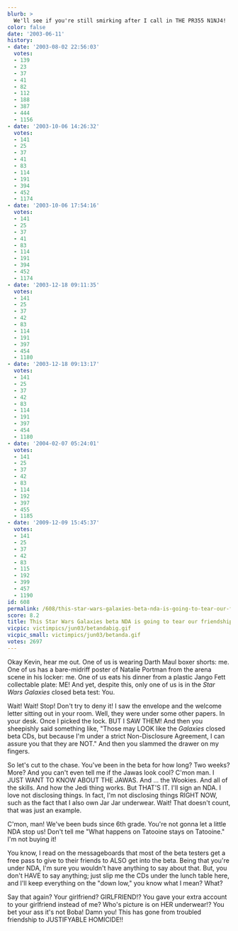 ```yaml
---
blurb: >
  We'll see if you're still smirking after I call in THE PR355 N1NJ4!
color: false
date: '2003-06-11'
history:
- date: '2003-08-02 22:56:03'
  votes:
  - 139
  - 23
  - 37
  - 41
  - 82
  - 112
  - 188
  - 387
  - 444
  - 1156
- date: '2003-10-06 14:26:32'
  votes:
  - 141
  - 25
  - 37
  - 41
  - 83
  - 114
  - 191
  - 394
  - 452
  - 1174
- date: '2003-10-06 17:54:16'
  votes:
  - 141
  - 25
  - 37
  - 41
  - 83
  - 114
  - 191
  - 394
  - 452
  - 1174
- date: '2003-12-18 09:11:35'
  votes:
  - 141
  - 25
  - 37
  - 42
  - 83
  - 114
  - 191
  - 397
  - 454
  - 1180
- date: '2003-12-18 09:13:17'
  votes:
  - 141
  - 25
  - 37
  - 42
  - 83
  - 114
  - 191
  - 397
  - 454
  - 1180
- date: '2004-02-07 05:24:01'
  votes:
  - 141
  - 25
  - 37
  - 42
  - 83
  - 114
  - 192
  - 397
  - 455
  - 1185
- date: '2009-12-09 15:45:37'
  votes:
  - 141
  - 25
  - 37
  - 42
  - 83
  - 115
  - 192
  - 399
  - 457
  - 1190
id: 608
permalink: /608/this-star-wars-galaxies-beta-nda-is-going-to-tear-our-friendship-apart/
score: 8.2
title: This Star Wars Galaxies beta NDA is going to tear our friendship apart.
vicpic: victimpics/jun03/betandabig.gif
vicpic_small: victimpics/jun03/betanda.gif
votes: 2697
---
```


Okay Kevin, hear me out. One of us is wearing Darth Maul boxer shorts:
me. One of us has a bare-midriff poster of Natalie Portman from the
arena scene in his locker: me. One of us eats his dinner from a plastic
Jango Fett collectable plate: ME! And yet, despite this, only one of us
is in the *Star Wars Galaxies* closed beta test: You.

Wait! Wait! Stop! Don't try to deny it! I saw the envelope and the
welcome letter sitting out in your room. Well, they were under some
other papers. In your desk. Once I picked the lock. BUT I SAW THEM! And
then you sheepishly said something like, "Those may LOOK like the
*Galaxies* closed beta CDs, but because I'm under a strict
Non-Disclosure Agreement, I can assure you that they are NOT." And then
you slammed the drawer on my fingers.

So let's cut to the chase. You've been in the beta for how long? Two
weeks? More? And you can't even tell me if the Jawas look cool? C'mon
man. I JUST WANT TO KNOW ABOUT THE JAWAS. And ... the Wookies. And all
of the skills. And how the Jedi thing works. But THAT'S IT. I'll sign an
NDA. I love not disclosing things. In fact, I'm not disclosing things
RIGHT NOW, such as the fact that I also own Jar Jar underwear. Wait!
That doesn't count, that was just an example.

C'mon, man! We've been buds since 6th grade. You're not gonna let a
little NDA stop us! Don't tell me "What happens on Tatooine stays on
Tatooine." I'm not buying it!

You know, I read on the messageboards that most of the beta testers get
a free pass to give to their friends to ALSO get into the beta. Being
that you're under NDA, I'm sure you wouldn't have anything to say about
that. But, you don't HAVE to say anything; just slip me the CDs under
the lunch table here, and I'll keep everything on the "down low," you
know what I mean? What?

Say that again? Your girlfriend? GIRLFRIEND!? You gave your extra
account to your girlfriend instead of me? Who's picture is on HER
underwear!? You bet your ass it's not Boba! Damn you! This has gone from
troubled friendship to JUSTIFYABLE HOMICIDE!!